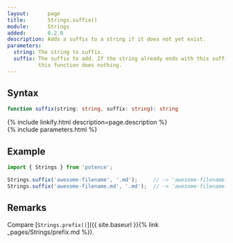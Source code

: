 ```yaml
---
layout:      page
title:       Strings.suffix()
module:      Strings
added:       0.2.0
description: Adds a suffix to a string if it does not yet exist.
parameters:
  string: The string to suffix.
  suffix: The suffix to add. If the string already ends with this suffix,
          this function does nothing.
---
```

## Syntax

```ts
function suffix(string: string, suffix: string): string
```

<div class="description">{% include linkify.html description=page.description %}</div>
{% include parameters.html %}

## Example

```ts
import { Strings } from 'potence';

Strings.suffix('awesome-filename', '.md');     // -> 'awesome-filename.md'
Strings.suffix('awesome-filename.md', '.md');  // -> 'awesome-filename.md'
```

## Remarks

Compare [`Strings.prefix()`]({{ site.baseurl }}{% link _pages/Strings/prefix.md %}).
